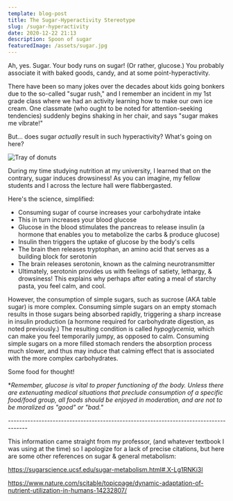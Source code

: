 ```yaml
---
template: blog-post
title: The Sugar-Hyperactivity Stereotype
slug: /sugar-hyperactivity
date: 2020-12-22 21:13
description: Spoon of sugar
featuredImage: /assets/sugar.jpg
---
```

Ah, yes. Sugar. Your body runs on sugar! (Or rather, glucose.) You probably associate it with baked goods, candy, and at some point-hyperactivity. 

There have been so many jokes over the decades about kids going bonkers due to the so-called "sugar rush," and I remember an incident in my 1st grade class where we had an activity learning how to make our own ice cream. One classmate (who ought to be noted for attention-seeking tendencies) suddenly begins shaking in her chair, and says "sugar makes me vibrate!" 

But... does sugar *actually* result in such hyperactivity? What's going on here?

![Tray of donuts](/assets/donuts.jpg)

During my time studying nutrition at my university, I learned that on the contrary, sugar induces drowsiness! As you can imagine, my fellow students and I across the lecture hall were flabbergasted. 

Here's the science, simplified:

* Consuming sugar of course increases your carbohydrate intake
* This in turn increases your blood glucose
* Glucose in the blood stimulates the pancreas to release insulin (a hormone that enables you to metabolize the carbs & produce glucose)
* Insulin then triggers the uptake of glucose by the body's cells
* The brain then releases tryptophan, an amino acid that serves as a building block for serotonin
* The brain releases serotonin, known as the calming neurotransmitter
* Ultimately, serotonin provides us with feelings of satiety, lethargy, & drowsiness! This explains why perhaps after eating a meal of starchy pasta, you feel calm, and cool.

 However, the consumption of simple sugars, such as sucrose (AKA table sugar) is more complex. Consuming simple sugars on an empty stomach results in those sugars being absorbed rapidly, triggering a sharp increase in insulin production (a hormone required for carbohydrate digestion, as noted previously.) The resulting condition is called *hypoglycemia,* which can make you feel temporarily jumpy, as opposed to calm. Consuming simple sugars on a more filled stomach renders the absorption process much slower, and thus may induce that calming effect that is associated with the more complex carbohydrates.

 Some food for thought!

\**Remember, glucose is vital to proper functioning of the body. Unless there are    extenuating medical situations that preclude consumption of a specific food/food group, all foods should be enjoyed in moderation, and are not to be moralized as "good" or "bad."*

\-------------------------------------------------------------------------------------

This information came straight from my professor, (and whatever textbook I was using at the time) so I apologize for a lack of precise citations, but here are some other references on sugar & general metabolism:

https://sugarscience.ucsf.edu/sugar-metabolism.html#.X-Lg1RNKi3I

https://www.nature.com/scitable/topicpage/dynamic-adaptation-of-nutrient-utilization-in-humans-14232807/